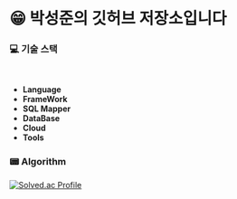 
# :grin:  박성준의 깃허브 저장소입니다

### :computer: 기술 스택
<br>

* **Language**
* **FrameWork**
* **SQL Mapper**
* **DataBase**
* **Cloud**
* **Tools**

### :pager: **Algorithm**

[![Solved.ac Profile](http://mazassumnida.wtf/api/v2/generate_badge?boj=ckckckemfdjdhk)](https://solved.ac/ckckckemfdjdhk/)
